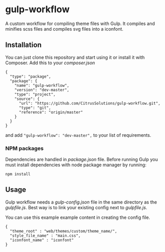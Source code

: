 # gulp-workflow
A custom workflow for compiling theme files with Gulp. It compiles and minifies scss files and compiles svg files into a iconfont.

## Installation
You can just clone this repository and start using it or install it with Composer. Add this to your _composer.json_
```
{
  "type": "package",
  "package": {
    "name": "gulp-workflow",
    "version": "dev-master",
    "type": "project",
    "source": {
      "url": "https://github.com/CitrusSolutions/gulp-workflow.git",
      "type": "git",
      "reference": "origin/master"
    }
  }
}
```

and add `"gulp-workflow": "dev-master",` to your list of requirements.

### NPM packages
Dependencies are handled in _package.json_ file. Before running Gulp you must install dependencies with node package manager by running:
```
npm install
```

## Usage
Gulp workflow needs a _gulp-config.json_ file in the same directory as the _gulpfile.js_. Best way is to link your existing config next to _gulpfile.js_.

You can use this example example content in creating the config file.
```
{
  "theme_root" : "web/themes/custom/theme_name/",
  "style_file_name" : "main.css",
  "iconfont_name" : "iconfont"
}
```
